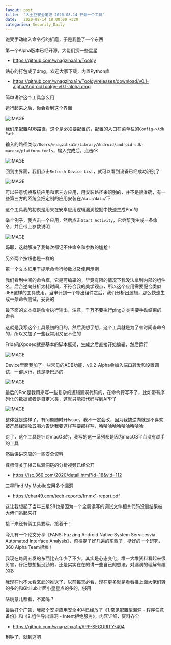 ```yaml
---
layout: post
title:  "大土豆安全笔记 2020.08.14 开源一个工具"
date:   2020-08-14 18:00:00 +520
categories: Security_Daily
---
```


饱受手动输入命令行的折磨，于是我整了一个东西

第一个Alpha版本已经开源，大佬们赏一些星星
- https://github.com/wnagzihxa1n/Toolgy

贴心的打包成了dmg，欢迎大家下载，内置Python库
- https://github.com/wnagzihxa1n/Toolgy/releases/download/v0.1-alpha/AndroidToolgy-v0.1-alpha.dmg

简单讲讲这个工具怎么用

运行起来之后，你会看到这个界面

![IMAGE](/assets/resources/1EF60AA407F019C5D3D59420CFDD0BB2.jpg)

我们来配置ADB路径，这个是必须要配置的，配置的入口在菜单栏的`Config->Adb Path`

输入的路径类似`/Users/wnagzihxa1n/Library/Android/android-sdk-macosx/platform-tools`，输入完成后，点击`OK`

![IMAGE](/assets/resources/AEF4C60B1DF09C697AA593574876DC85.jpg)

回到主界面，我们点击`Refresh Device List`，就可以看到设备已经成功识别了

![IMAGE](/assets/resources/EB63B0E3D8C4F9E97F41BDDBB2E1A9CF.jpg)

可以任意切换系统应用和第三方应用，用安装路径来识别的，并不是很准确，有一些第三方的系统会把定制的应用安装在`/data/data/`下

这个工具我的初衷是用来在安卓应用逻辑漏洞挖掘中快速生成Poc的

举个例子，我点击一个应用，然后点击`Start Activity`，它会帮我生成一条命令，并且带上参数说明

![IMAGE](/assets/resources/11B6AFDC92E0A086F466CAED22DE98E0.jpg)

妈耶，这就解决了我每次都记不住命令和参数的尴尬！

另外两个按钮也是一样的

第一个文本框用于提示命令行参数以及使用示例

我们看到中间的命令框，它是可编辑的，毕竟有限的情况下我没法拿到内部的组件名，后台逆向分析太耗时间，不符合我的美学观点，所以这个应用需要配合类似JEB这样的工具使用，当审计到一个导出组件之后，我们分析出逻辑，那么快速生成一条命令测试，妥妥的

最下面的文本框是命令执行输出，注意，千万不要执行ping之类需要手动结束的命令

这就是我写这个工具最初的目的，然后我想了想，这个工具就是为了省时间查命令的，所以又加了一些我常用又记不住的

Frida和Xposed就是基本的脚本框架，生成之后直接开始编辑，然后运行

![IMAGE](/assets/resources/DCC37F79CB30FA139C7CDDB18C1443CE.jpg)

Device里面我加了一些常见的ADB功能，v0.2-Alpha会加入端口转发和设置调试，一键运行，还是挺巴适的

![IMAGE](/assets/resources/F64596C0BD8ADF209F04E6558DFFC22C.jpg)

最后的Poc是我用来写一些复杂的逻辑漏洞代码的，在命令行写不了，比如带有序列化的数据或者是自定义类，这就只能把代码写到APP了

![IMAGE](/assets/resources/B3C9916332E1D77BB0CB2E31631661CE.jpg)

整体就是这样了，有问题随时开Issue，我不一定会改，因为我搞逆向就是不喜欢被产品经理吆五喝六告诉我要这样写要那样写，哈哈哈哈哈哈哈哈哈哈

对了，这个工具是针对macOS的，我写的这一系列都是因为macOS平台没有趁手的工具

然后讲讲这周的一些安全资料

龚师傅关于梯云纵漏洞链的分析视频已经公开
- https://isc.360.com/2020/detail.html?id=18&vid=112

三星Find My Mobile应用多个漏洞
- https://char49.com/tech-reports/fmmx1-report.pdf

这让我想起了当年三星S8也是因为一个全局读写的调试文件相关代码没删结果被大佬们吊起来打

接下来还有俩工具要写，接着干！

今儿有一个论文分享《FANS: Fuzzing Android Native System Servicesvia Automated Interface Analysis》，菜栏提了好几遍的东西了，挺好的一个研究，360 Alpha Team很棒！

我现在每周五发的东西比去年少了不少，其实是心态变化，堆一大堆资料看起来很厉害，仔细想想挺没劲的，还是实实在在的讲一些自己的想法，对漏洞的理解有趣的多

我现在也不太看玄武的推送了，以前每天必看，现在更多就是看看推上面大佬们转的多的和GitHub上面小星星点的多的，够用

啥玩意儿都看，不累吗？

最后打个广告，我那个安卓应用安全404已经放了《1.常见配置型漏洞 - 程序任意备份》和《2.组件导出漏洞 - Intent拒绝服务》，内容详细，资料齐全
- https://github.com/wnagzihxa1n/APP-SECURITY-404

到钟了，就到这吧